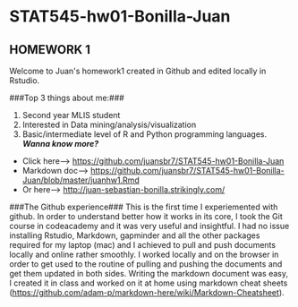 # STAT545-hw01-Bonilla-Juan
## HOMEWORK 1

Welcome to Juan's homework1 created in Github and edited locally in Rstudio.

###Top 3 things about me:###
1) Second year MLIS student 
2) Interested in Data mining/analysis/visualization 
3) Basic/intermediate level of R and Python programming languages.   
***Wanna know more?*** 
* Click here--> https://github.com/juansbr7/STAT545-hw01-Bonilla-Juan
* Markdown doc--> https://github.com/juansbr7/STAT545-hw01-Bonilla-Juan/blob/master/juanhw1.Rmd
* Or here-->  http://juan-sebastian-bonilla.strikingly.com/


###The Github experience###
This is the first time I experiemented with github. In order to understand better how it works in its core, I took the Git course in codeacademy and it was very useful and insightful. I had no issue installing Rstudio, Markdown, gapminder and all the other packages required for my laptop (mac) and I achieved to pull and push documents locally and online rather smoothly. I worked locally and on the browser in order to get used to the routine of pulling and pushing the documents and get them updated in both sides. 
Writing the markdown document was easy, I created it in class and worked on it at home using markdown cheat sheets (https://github.com/adam-p/markdown-here/wiki/Markdown-Cheatsheet). 
